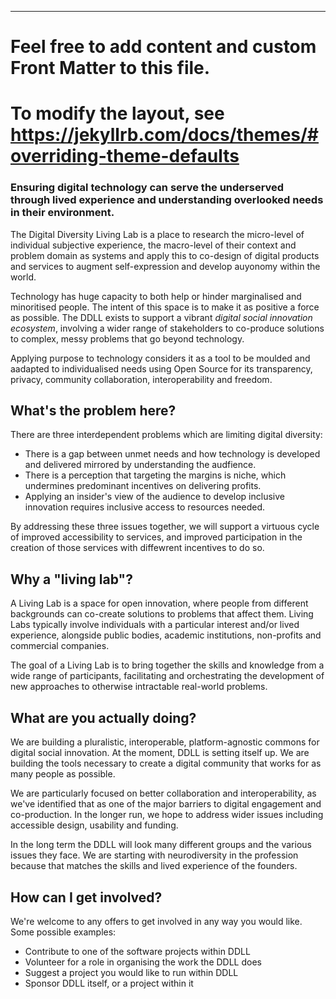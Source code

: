 ---
# Feel free to add content and custom Front Matter to this file.
# To modify the layout, see https://jekyllrb.com/docs/themes/#overriding-theme-defaults

### Ensuring digital technology can serve the underserved through lived experience and understanding overlooked needs in their environment.

The Digital Diversity Living Lab is a place to research the micro-level of individual subjective experience, the macro-level of their context and problem domain as systems and apply this to co-design of digital products and services to augment self-expression and develop auyonomy within the world.

Technology has huge capacity to both help or hinder marginalised and minoritised people. The intent of this space is to make it as positive a force as possible. The DDLL exists to support a vibrant *digital social innovation ecosystem*, involving a wider range of stakeholders to co-produce solutions to complex, messy problems that go beyond technology.

Applying purpose to technology considers it as a tool to be moulded and aadapted to individualised needs using Open Source for its transparency, privacy, community collaboration, interoperability and freedom.

## What's the problem here?

There are three interdependent problems which are limiting digital diversity:

- There is a gap between unmet needs and how technology is developed and delivered mirrored by understanding the audfience.
- There is a perception that targeting the margins is niche, which undermines predominant incentives on delivering profits.
- Applying an insider's view of the audience to develop inclusive innovation requires inclusive access to resources needed.

By addressing these three issues together, we will support a virtuous cycle of improved accessibility to services, and improved participation in the creation of those services with diffewrent incentives to do so.

## Why a "living lab"?

A Living Lab is a space for open innovation, where people from different backgrounds can co-create solutions to problems that affect them. Living Labs typically involve individuals with a particular interest and/or lived experience, alongside public bodies, academic institutions, non-profits and commercial companies.

The goal of a Living Lab is to bring together the skills and knowledge from a wide range of participants, facilitating and orchestrating the development of new approaches to otherwise intractable real-world problems.

## What are you actually doing?

We are building a pluralistic, interoperable, platform-agnostic commons for digital social innovation. At the moment, DDLL is setting itself up. We are building the tools necessary to create a digital community that works for as many people as possible.

We are particularly focused on better collaboration and interoperability, as we've identified that as one of the major barriers to digital engagement and co-production. In the longer run, we hope to address wider issues including accessible design, usability and funding.

In the long term the DDLL will look many different groups and the various issues they face. We are starting with neurodiversity in the profession because that matches the skills and lived experience of the founders.

## How can I get involved?

We're welcome to any offers to get involved in any way you would like. Some possible examples:

- Contribute to one of the software projects within DDLL
- Volunteer for a role in organising the work the DDLL does
- Suggest a project you would like to run within DDLL
- Sponsor DDLL itself, or a project within it